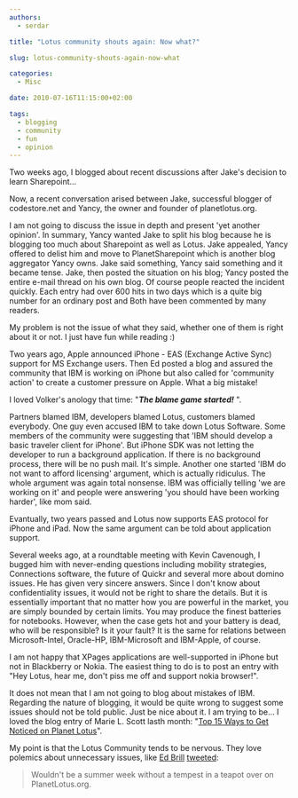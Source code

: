 ```yaml
---
authors:
  - serdar

title: "Lotus community shouts again: Now what?"

slug: lotus-community-shouts-again-now-what

categories:
  - Misc

date: 2010-07-16T11:15:00+02:00

tags:
  - blogging
  - community
  - fun
  - opinion
---
```


Two weeks ago, I [](2010-06-lotus-community-shouts-out-whats-going-on-here.md "lotus-community-shouts-out-whats-going-on-here.htm")blogged about recent discussions after Jake's decision to learn Sharepoint...

Now, a recent conversation arised between Jake, successful blogger of codestore.net and Yancy, the owner and founder of planetlotus.org.
<!-- more -->
I am not going to discuss the issue in depth and present 'yet another opinion'. In summary, Yancy wanted Jake to split his blog because he is blogging too much about Sharepoint as well as Lotus. Jake appealed, Yancy offered to delist him and move to PlanetSharepoint which is another blog aggregator Yancy owns. Jake said something, Yancy said something and it became tense. Jake, then posted the situation on his blog; Yancy posted the entire e-mail thread on his own blog. Of course people reacted the incident quickly. Each entry had over 600 hits in two days which is a quite big number for an ordinary post and Both have been commented by many readers.

My problem is not the issue of what they said, whether one of them is right about it or not. I just have fun while reading :)

Two years ago, Apple announced iPhone - EAS (Exchange Active Sync) support for MS Exchange users. Then Ed posted a blog and assured the community that IBM is working on iPhone but also called for 'community action' to create a customer pressure on Apple. What a big mistake!

I loved Volker's anology that time: "***The blame game started!*** ".

Partners blamed IBM, developers blamed Lotus, customers blamed everybody. One guy even accused IBM to take down Lotus Software. Some members of the community were suggesting that 'IBM should develop a basic traveler client for iPhone'. But iPhone SDK was not letting the developer to run a background application. If there is no background process, there will be no push mail. It's simple. Another one started 'IBM do not want to afford licensing' argument, which is actually ridiculus. The whole argument was again total nonsense. IBM was officially telling 'we are working on it' and people were answering 'you should have been working harder', like mom said.

Evantually, two years passed and Lotus now supports EAS protocol for iPhone and iPad. Now the same argument can be told about application support.

Several weeks ago, at a roundtable meeting with Kevin Cavenough, I bugged him with never-ending questions including mobility strategies, Connections software, the future of Quickr and several more about domino issues. He has given very sincere answers. Since I don't know about confidentiality issues, it would not be right to share the details. But it is essentially important that no matter how you are powerful in the market, you are simply bounded by certain limits. You may produce the finest batteries for notebooks. However, when the case gets hot and your battery is dead, who will be responsible? Is it your fault? It is the same for relations between Microsoft-Intel, Oracle-HP, IBM-Microsoft and IBM-Apple, of course.

I am not happy that XPages applications are well-supported in iPhone but not in Blackberry or Nokia. The easiest thing to do is to post an entry with "Hey Lotus, hear me, don't piss me off and support nokia browser!".

It does not mean that I am not going to blog about mistakes of IBM. Regarding the nature of blogging, it would be quite wrong to suggest some issues should not be told public. Just be nice about it. I am trying to be... I loved the blog entry of Marie L. Scott lasth month: "[Top 15 Ways to Get Noticed on Planet Lotus](http://www.bleedyellow.com/blogs/crashtestchix/entry/top_15_ways_to_get_noticed_on_planet_lotus1)".

My point is that the Lotus Community tends to be nervous. They love polemics about unnecessary issues, like [Ed Brill](http://www.edbrill.com "Ed Brill") [tweeted](http://twitter.com/edbrill/status/18440515577):

> Wouldn't be a summer week without a tempest in a teapot over on PlanetLotus.org.
